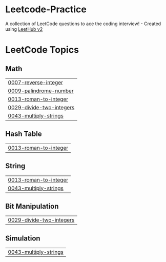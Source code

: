 # Leetcode-Practice
A collection of LeetCode questions to ace the coding interview! - Created using [LeetHub v2](https://github.com/arunbhardwaj/LeetHub-2.0)

<!---LeetCode Topics Start-->
# LeetCode Topics
## Math
|  |
| ------- |
| [0007-reverse-integer](https://github.com/Vinothini16/Leetcode-Practice/tree/master/0007-reverse-integer) |
| [0009-palindrome-number](https://github.com/Vinothini16/Leetcode-Practice/tree/master/0009-palindrome-number) |
| [0013-roman-to-integer](https://github.com/Vinothini16/Leetcode-Practice/tree/master/0013-roman-to-integer) |
| [0029-divide-two-integers](https://github.com/Vinothini16/Leetcode-Practice/tree/master/0029-divide-two-integers) |
| [0043-multiply-strings](https://github.com/Vinothini16/Leetcode-Practice/tree/master/0043-multiply-strings) |
## Hash Table
|  |
| ------- |
| [0013-roman-to-integer](https://github.com/Vinothini16/Leetcode-Practice/tree/master/0013-roman-to-integer) |
## String
|  |
| ------- |
| [0013-roman-to-integer](https://github.com/Vinothini16/Leetcode-Practice/tree/master/0013-roman-to-integer) |
| [0043-multiply-strings](https://github.com/Vinothini16/Leetcode-Practice/tree/master/0043-multiply-strings) |
## Bit Manipulation
|  |
| ------- |
| [0029-divide-two-integers](https://github.com/Vinothini16/Leetcode-Practice/tree/master/0029-divide-two-integers) |
## Simulation
|  |
| ------- |
| [0043-multiply-strings](https://github.com/Vinothini16/Leetcode-Practice/tree/master/0043-multiply-strings) |
<!---LeetCode Topics End-->